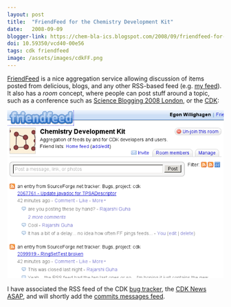 ```yaml
---
layout: post
title:  "FriendFeed for the Chemistry Development Kit"
date:   2008-09-09
blogger-link: https://chem-bla-ics.blogspot.com/2008/09/friendfeed-for-chemistry-development.html
doi: 10.59350/vcd40-00e56
tags: cdk friendfeed
image: /assets/images/cdkFF.png
---
```


[FriendFeed](http://www.friendfeed.com/) is a nice aggregation service allowing discussion of items posted from delicious,
blogs, and any other RSS-based feed (e.g. [my feed](http://www.friendfeed.com/egonw)). It also has a *room* concept, where
people can post stuff around a topic, such as a conference such as [Science Blogging 2008 London](http://beta.friendfeed.com/rooms/science-blogging-2008),
or the [CDK](http://www.friendfeed.com/rooms/chemistry-development-kit):

![](/assets/images/cdkFF.png)

I have associated the RSS feed of the CDK [bug tracker](http://sourceforge.net/tracker2/?group_id=20024&atid=120024),
the [CDK News ASAP](http://www.steinbeck-molecular.de/cdknews/index.php/CDKNews/issue/view/10),
and will shortly add the [commits messages feed](http://cia.vc/stats/project/cdk/cdk).
